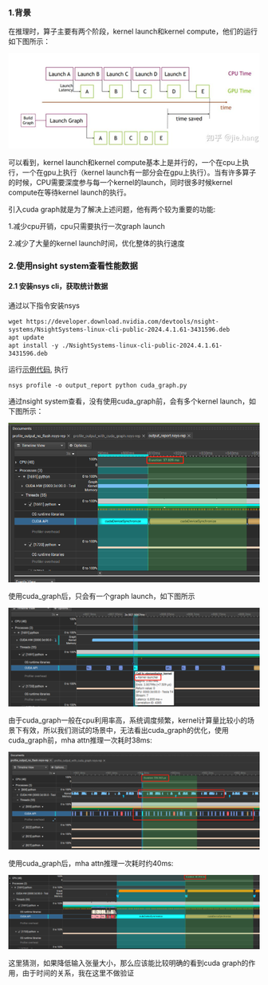 ### 1.背景

在推理时，算子主要有两个阶段，kernel launch和kernel compute，他们的运行如下图所示：

![cuda_graph](./images/cuda_graph.png)

可以看到，kernel launch和kernel compute基本上是并行的，一个在cpu上执行，一个在gpu上执行（kernel launch有一部分会在gpu上执行）。当有许多算子的时候，CPU需要深度参与每一个kernel的launch，同时很多时候kernel compute在等待kernel launch的执行。

引入cuda graph就是为了解决上述问题，他有两个较为重要的功能:

1.减少cpu开销，cpu只需要执行一次graph launch

2.减少了大量的kernel launch时间，优化整体的执行速度

### 2.使用nsight system查看性能数据

#### 2.1 安装nsys cli，获取统计数据
通过以下指令安装nsys
```
wget https://developer.download.nvidia.com/devtools/nsight-systems/NsightSystems-linux-cli-public-2024.4.1.61-3431596.deb
apt update
apt install -y ./NsightSystems-linux-cli-public-2024.4.1.61-3431596.deb
```

运行[示例代码](./cuda_graph.py), 执行
```
nsys profile -o output_report python cuda_graph.py
```

通过nsight system查看，没有使用cuda_graph前，会有多个kernel launch，如下图所示：

![no_cuda_graph](./images/no_cuda_graph.png)

使用cuda_graph后，只会有一个graph launch，如下图所示

![cuda_graph_sample](./images/cuda_graph_sample.png)

由于cuda_graph一般在cpu利用率高，系统调度频繁，kernel计算量比较小的场景下有效，所以我们测试的场景中，无法看出cuda_graph的优化，使用cuda_graph前，mha attn推理一次耗时38ms:

![cuda_graph_no_flash](./images/cuda_graph_no_flash.png)

使用cuda_graph后，mha attn推理一次耗时约40ms:

![cuda_graph_duration](./images/cuda_graph_duration.png)

这里猜测，如果降低输入张量大小，那么应该能比较明确的看到cuda graph的作用，由于时间的关系，我在这里不做验证

